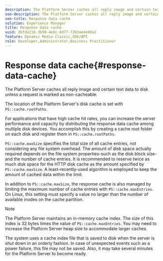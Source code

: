 ```yaml
---
description: The Platform Server caches all reply image and certain text data to disk unless a request is marked as non-cacheable.
seo-description: The Platform Server caches all reply image and certain text data to disk unless a request is marked as non-cacheable.
seo-title: Response data cache
solution: Experience Manager
title: Response data cache
uuid: dbfda210-3b50-4e8c-8d77-7263ae4e80a2
feature: Dynamic Media Classic,SDK/API
role: Developer,Administrator,Business Practitioner
---
```


# Response data cache{#response-data-cache}

The Platform Server caches all reply image and certain text data to disk unless a request is marked as non-cacheable.

The location of the Platform Server's disk cache is set with `PS::cache.rootPaths`.

For applications that have high cache hit rates, you can increase the server performance and capacity by distributing the response data cache among multiple disk devices. You accomplish this by creating a cache root folder on each disk and register them in `PS::cache.rootPaths`.

`PS::cache.maxSize` specifies the total size of all cache entries, not considering any file system overhead. The amount of disk space actually required depends on the file system properties-such as the disk block size-and the number of cache entries. It is recommended to reserve twice as much disk space for the HTTP disk cache as the amount specified by `PS::cache.maxSize`. A least-recently-used algorithm is employed to keep the amount of cached data within the limit.

In addition to `PS::cache.maxSize`, the response cache is also managed by limiting the maximum number of cache entries with `PS::cache.maxEntries`. On Linux, this setting must specify a value no larger than the number of available inodes on the cache partition.

>[!NOTE]
>
>The Platform Server maintains an in-memory cache index. The size of this index is 32 bytes times the value of `PS::cache.maxEntries`. You may need to increase the Platform Server heap size to accommodate larger caches.

The system uses a cache index file that is saved to disk when the server is shut down in an orderly fashion. In case of unexpected events such as a power failure, this file may not be saved. Also, it may take several minutes for the Platform Server to become ready. 
